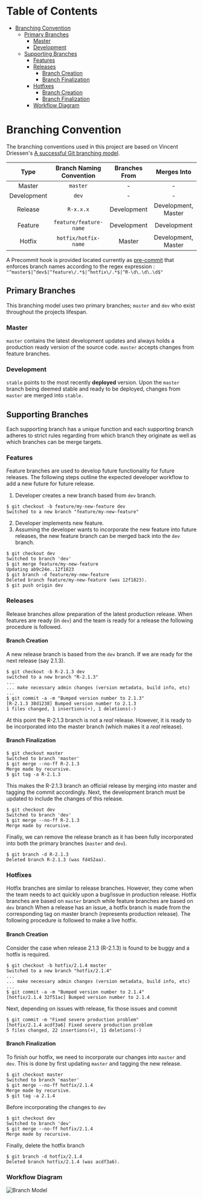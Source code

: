 # Table of Contents
- [Branching Convention](#branching-convention)
  * [Primary Branches](#primary-branches)
    + [Master](#master)
    + [Development](#development)
  * [Supporting Branches](#supporting-branches)
    + [Features](#features)
    + [Releases](#releases)
      - [Branch Creation](#branch-creation)
      - [Branch Finalization](#branch-finalization)
    + [Hotfixes](#hotfixes)
      - [Branch Creation](#branch-creation-1)
      - [Branch Finalization](#branch-finalization-1)
    + [Workflow Diagram](#workflow-diagram)
   
# Branching Convention

The branching conventions used in this project are based on Vincent Driessen's  [A successful Git branching model](https://nvie.com/posts/a-successful-git-branching-model/). 

|     Type    | Branch Naming Convention | Branches From |     Merges Into     |
|:-----------:|:-------------------------:|:--------------:|:--------------------:|
|    Master   |           `master`          |        -       |           -          |
| Development |            `dev`           |        -       |           -          |
|   Release   |          `R-x.x.x`          |   Development  | Development,  Master |
|   Feature   |    `feature/feature-name`   |   Development  |      Development     |
|    Hotfix   |     `hotfix/hotfix-name`    |     Master     |  Development, Master |

A Precommit hook is provided located currently as [pre-commit](https://github.com/oliverclark15/web2py/blob/master/pre-commit) that enforces branch names according to the regex expression : `"^master$|^dev$|^feature\/.*$|^hotfix\/.*$|^R-\d\.\d\.\d$"`

## Primary Branches
This branching model uses two primary branches; `master` and `dev` who exist throughout the projects lifespan.
### Master

`master` contains the latest development updates and always holds a production ready version of the source code. `master` accepts changes from feature branches.

### Development

`stable` points to the most recently **deployed** version. Upon the `master` branch being deemed stable and ready to be deployed, changes from `master` are merged into `stable.`

## Supporting Branches
Each supporting branch has a unique function and each supporting branch adheres to strict rules regarding from which branch they originate as well as which branches can be merge targets.
### Features
Feature branches are used to develop future functionality for future releases. The following steps outline the expected developer workflow to add a new future for future release.

 1.  Developer creates a new branch based from  `dev`  branch.
```console
$ git checkout -b feature/my-new-feature dev
Switched to a new branch "feature/my-new-feature"
```
 2. Developer implements new feature.
 3. Assuming the developer wants to incorporate the new feature into future releases, the new feature branch can be merged back into the `dev` branch.
 ``` console
$ git checkout dev
Switched to branch 'dev'
$ git merge feature/my-new-feature
Updating ab9c24e..12f1823
$ git branch -d feature/my-new-feature
Deleted branch feature/my-new-feature (was 12f1823).
$ git push origin dev
```

### Releases
Release branches allow preparation of the latest production release. When features are ready (in `dev`) and the team is ready for a release the following procedure is followed.
#### Branch Creation
A new release branch is based from the `dev` branch. If we are ready for the next release 
(say 2.1.3).
``` console
$ git checkout -b R-2.1.3 dev
switched to a new branch "R-2.1.3"
...
... make necessary admin changes (version metadata, build info, etc)
...
$ git commit -a -m "Bumped version number to 2.1.3"
[R-2.1.3 38d1238] Bumped version number to 2.1.3
1 files changed, 1 insertions(+), 1 deletions(-)
```
At this point the R-2.1.3 branch is not a *real* release. However, it is ready to be incorporated into the master branch (which makes it a *real* release).

#### Branch Finalization
``` console
$ git checkout master
Switched to branch 'master'
$ git merge --no-ff R-2.1.3
Merge made by recursive.
$ git tag -a R-2.1.3
```
This makes the R-2.1.3 branch an official release by merging into master and tagging the commit accordingly.
Next, the development branch must be updated to include the changes of this release.
``` console
$ git checkout dev
Switched to branch 'dev'
$ git merge --no-ff R-2.1.3
Merge made by recursive.
```
Finally, we can remove the release branch as it has been fully incorporated into both the primary branches (`master`	and `dev`).
``` console
$ git branch -d R-2.1.3
Deleted branch R-2.1.3 (was fd452aa).
```

### Hotfixes

Hotfix branches are similar to release branches. However, they come when the team needs to act quickly upon a bug/issue in production release. Hotfix branches are based on `master` branch while feature branches are based on `dev` branch When a release has an issue, a hotfix branch is made from the corresponding tag on master branch (represents production release). The following procedure is followed to make a live hotfix.
#### Branch Creation
Consider the case when release 2.1.3 (R-2.1.3) is found to be buggy and a hotfix is required.
``` console
$ git checkout -b hotfix/2.1.4 master
Switched to a new branch "hotfix/2.1.4"
...
... make necessary admin changes (version metadata, build info, etc)
...
$ git commit -a -m "Bumped version number to 2.1.4"
[hotfix/2.1.4 32f51ac] Bumped version number to 2.1.4
```
Next, depending on issues with release, fix those issues and commit

``` console
$ git commit -m "Fixed severe production problem"
[hotfix/2.1.4 acdf3a6] Fixed severe production problem
5 files changed, 22 insertions(+), 11 deletions(-)
````

#### Branch Finalization
To finish our hotfix, we need to incorporate our changes into `master` and `dev`.
This is done by first updating `master` and tagging the new release.
``` console
$ git checkout master
Switched to branch 'master'
$ git merge --no-ff hotfix/2.1.4
Merge made by recursive.
$ git tag -a 2.1.4
```
Before incorporating the changes to `dev`

``` console
$ git checkout dev
Switched to branch 'dev'
$ git merge --no-ff hotfix/2.1.4
Merge made by recursive.
```
Finally, delete the hotfix branch
``` console
$ git branch -d hotfix/2.1.4
Deleted branch hotfix/2.1.4 (was acdf3a6).
```
### Workflow Diagram
![Branch Model](https://github.com/oliverclark15/web2py/blob/master/Git-branching-model.png)


